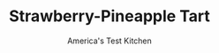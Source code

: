 ---
layout: ../../layouts/MarkdownPostLayout.astro
title: Strawberry-Pineapple Tart
author: America's Test Kitchen
pubDate: 2023-03-15
description: "Strawberries and pineapples are an unbeatable combination in this tart."
image_url: https://res.cloudinary.com/hksqkdlah/image/upload/ar_1:1,c_fill,dpr_2.0,f_auto,fl_lossy.progressive.strip_profile,g_faces:auto,q_auto:low,w_344/4192_sfs-strawberrytart-cc-319071
tags: ["Desserts or Baked Goods","Fruit","Tarts","Contest Recipes"]
calories: 4009
protein: 7
carbohydrates: 47
fats: 
fiber: 3
ingredients: ["1 box, frozen puff pastry (1-pound), thawed in refrigerator overnight",", Flour for dusting work surface","1 , large egg, beaten","5 tablespoons (2¼ ounces), sugar","1/2 teaspoon, ground cinnamon","1 quart, fresh strawberries, hulled and thinly sliced","1/2 teaspoon, grated lemon zest","8 ounces, cream cheese, cut into 1-inch pieces and softened at room temperature for 30 to 45 minutes","1/4 teaspoon, almond extract","1 1/2 cups, 1-inch-chunks fresh pineapple",", Mint leaves for garnish (optional)"]
serves: 8
time: ""
instructions: ["Adjust oven rack to lower-middle position and heat oven to 425 degrees. Line baking sheet with parchment.","Unfold both pieces of puff pastry onto floured work surface. Brush egg along one edge of one sheet of pastry. Overlap with second sheet by 1 inch and press to seal together. (Two sheets should form large rectangle.) Cut two 1-inch-wide strips from long side of dough rectangle and two 1-inch-wide strips from short side. Brush dough rectangle with egg. Place strips on top of edges of dough rectangle, creating raised border, and brush with egg. Transfer tart shell to parchment-lined baking sheet.","Mix 2 tablespoons sugar and cinnamon in small bowl and sprinkle over tart shell, leaving outer border plain. Using fork, poke entire bottom of shell. Bake 12 to 14 minutes, reduce oven temperature to 350 degrees, and continue to bake until golden brown and crisp, 13 to 15 minutes. (If shell rises in middle, pierce with fork to deflate.) Transfer shell to wire rack to cool. (Cooled shell can be wrapped in plastic and stored at room temperature for up to 2 days.)","Stir strawberries, 2 tablespoons sugar, and lemon zest together in medium bowl. Set aside. Beat cream cheese, remaining 1 tablespoon sugar, and almond extract with electric mixer at high speed until light and fluffy, about 1 minute.","Spread cream cheese mixture onto cooled pastry shell. Scatter strawberries and pineapple on top. If desired, garnish with mint leaves. Serve immediately."]
nutrition: ["255 mg Potassium","102 mg Phosphorus","57 mg Calcium","2 mg Iron","28 mg Magnesium","254 mg Sodium","32 g Fat","2 mg Niacin (B3)","14 g Monounsaturated","3 g Polyunsaturated","67 mg Vitamin C","54 mg Cholesterol","11 g Saturated","3 g Fiber","36 µg Folic acid","40 µg Folate (food)","16 g Sugars","12 µg Vitamin K","133 g Water","47 g Carbs","103 µg Folate equivalent (total)","7 g Protein","115 µg Vitamin A","501 kcal Energy","7 g Sugars, added","4009 calories"]
notes: "To prevent the puff pastry from cracking when opened, defrost the pastry in the refrigerator overnight. To avoid a soggy crust, top with the cream cheese and fruit just before serving."
---